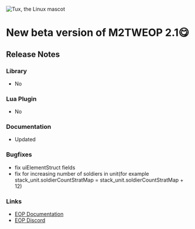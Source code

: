
![Tux, the Linux mascot](https://i.imgur.com/jqzoYoQ.png)

# New beta version of M2TWEOP 2.1😋

## Release Notes

###  Library
- No

### Lua Plugin
- No

### Documentation
- Updated

### Bugfixes
- fix uiElementStruct fields
- fix for increasing number of soldiers in unit(for example stack_unit.soldierCountStratMap = stack_unit.soldierCountStratMap + 12)

### Links
* [EOP Documentation](https://youneuoy.github.io/M2TWEOP-library/)
* [EOP Discord](https://discord.gg/cG2Paep9)
